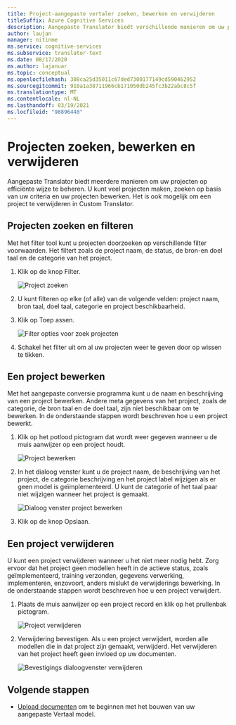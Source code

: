 ```yaml
---
title: Project-aangepaste vertaler zoeken, bewerken en verwijderen
titleSuffix: Azure Cognitive Services
description: Aangepaste Translator biedt verschillende manieren om uw projecten op efficiënte wijze te beheren. U kunt meerdere projecten maken, zoeken op basis van uw criteria, uw projecten bewerken. Het is ook mogelijk om een project te verwijderen in Custom Translator.
author: laujan
manager: nitinme
ms.service: cognitive-services
ms.subservice: translator-text
ms.date: 08/17/2020
ms.author: lajanuar
ms.topic: conceptual
ms.openlocfilehash: 308ca25d35011c67ded7300177149cd590462952
ms.sourcegitcommit: 910a1a38711966cb171050db245fc3b22abc8c5f
ms.translationtype: MT
ms.contentlocale: nl-NL
ms.lasthandoff: 03/19/2021
ms.locfileid: "98896440"
---
```

# <a name="search-edit-and-delete-projects"></a>Projecten zoeken, bewerken en verwijderen

Aangepaste Translator biedt meerdere manieren om uw projecten op efficiënte wijze te beheren. U kunt veel projecten maken, zoeken op basis van uw criteria en uw projecten bewerken. Het is ook mogelijk om een project te verwijderen in Custom Translator.  

## <a name="search-and-filter-projects"></a>Projecten zoeken en filteren

Met het filter tool kunt u projecten doorzoeken op verschillende filter voorwaarden. Het filtert zoals de project naam, de status, de bron-en doel taal en de categorie van het project.

1. Klik op de knop Filter.

    ![Project zoeken](media/how-to/how-to-search-project.png)

2. U kunt filteren op elke (of alle) van de volgende velden: project naam, bron taal, doel taal, categorie en project beschikbaarheid.

3. Klik op Toep assen.

    ![Filter opties voor zoek projecten](media/how-to/how-to-search-project-filters.png)

4. Schakel het filter uit om al uw projecten weer te geven door op wissen te tikken.

## <a name="edit-a-project"></a>Een project bewerken

Met het aangepaste conversie programma kunt u de naam en beschrijving van een project bewerken. Andere meta gegevens van het project, zoals de categorie, de bron taal en de doel taal, zijn niet beschikbaar om te bewerken. In de onderstaande stappen wordt beschreven hoe u een project bewerkt.

1. Klik op het potlood pictogram dat wordt weer gegeven wanneer u de muis aanwijzer op een project houdt.

    ![Project bewerken](media/how-to/how-to-edit-project.png)

2. In het dialoog venster kunt u de project naam, de beschrijving van het project, de categorie beschrijving en het project label wijzigen als er geen model is geïmplementeerd. U kunt de categorie of het taal paar niet wijzigen wanneer het project is gemaakt.

    ![Dialoog venster project bewerken](media/how-to/how-to-edit-project-dialog.png)

3. Klik op de knop Opslaan.

## <a name="delete-a-project"></a>Een project verwijderen

U kunt een project verwijderen wanneer u het niet meer nodig hebt. Zorg ervoor dat het project geen modellen heeft in de actieve status, zoals geïmplementeerd, training verzonden, gegevens verwerking, implementeren, enzovoort, anders mislukt de verwijderings bewerking. In de onderstaande stappen wordt beschreven hoe u een project verwijdert.

1. Plaats de muis aanwijzer op een project record en klik op het prullenbak pictogram.

   ![Project verwijderen](media/how-to/how-to-delete-project.png)

2. Verwijdering bevestigen. Als u een project verwijdert, worden alle modellen die in dat project zijn gemaakt, verwijderd. Het verwijderen van het project heeft geen invloed op uw documenten.

   ![Bevestigings dialoogvenster verwijderen](media/how-to/how-to-delete-project-confirm.png)

## <a name="next-steps"></a>Volgende stappen

- [Upload documenten](how-to-upload-document.md) om te beginnen met het bouwen van uw aangepaste Vertaal model.
